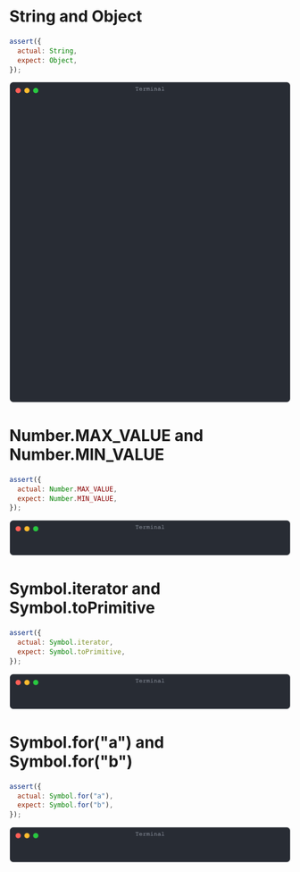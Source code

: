 # String and Object

```js
assert({
  actual: String,
  expect: Object,
});
```

![img](<./well_known/String and Object.svg>)

# Number.MAX_VALUE and Number.MIN_VALUE

```js
assert({
  actual: Number.MAX_VALUE,
  expect: Number.MIN_VALUE,
});
```

![img](<./well_known/Number.MAX_VALUE and Number.MIN_VALUE.svg>)

# Symbol.iterator and Symbol.toPrimitive

```js
assert({
  actual: Symbol.iterator,
  expect: Symbol.toPrimitive,
});
```

![img](<./well_known/Symbol.iterator and Symbol.toPrimitive.svg>)

# Symbol.for("a") and Symbol.for("b")

```js
assert({
  actual: Symbol.for("a"),
  expect: Symbol.for("b"),
});
```

![img](<./well_known/Symbol.for("a") and Symbol.for("b").svg>)

